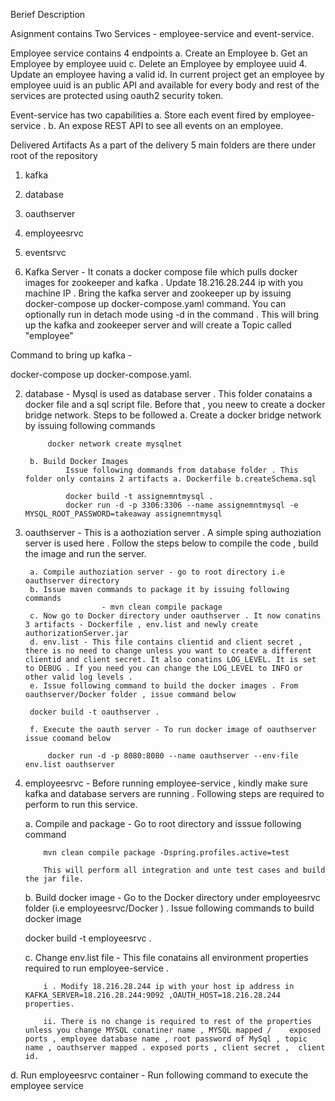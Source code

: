 Berief Description 

Asignment contains Two  Services  - employee-service and event-service. 

Employee service contains 4 endpoints a. Create an Employee
b. Get an Employee by employee uuid c. Delete an Employee by employee uuid 4. Update an employee having a valid id. In current project get an employee by employee uuid is an public API and available for every body and rest of the services are protected using oauth2 security token.

Event-service has two capabilities
a. Store each event fired by employee-service .
b. An expose REST API to see all events on an employee.

Delivered Artifacts
As a part of the delivery 5 main folders are there under root of the repository 
1. kafka
2. database
3. oauthserver
4. employeesrvc
5. eventsrvc

1. Kafka Server - It conats a docker compose file which pulls docker images for zookeeper and kafka . 
  Update 18.216.28.244 ip with you machine IP .
   Bring the kafka server and zookeeper up by issuing docker-compose up docker-compose.yaml command. You can optionally run in     detach mode using -d in the command .
This will bring up the kafka and zookeeper server and will create a Topic called "employee"

Command to bring up kafka -

docker-compose up docker-compose.yaml.


2. database - Mysql is used as database server . This folder conatains a docker file and a sql script file. Before that , you neew to create a docker bridge network. 
Steps to be followed 
			a. Create a docker bridge network by issuing following commands 

  			docker network create mysqlnet
  
  		b. Build Docker Images  	
				Issue following dommands from database folder . This folder only contains 2 artifacts a. Dockerfile b.createSchema.sql 

				docker build -t assignemntmysql .
				docker run -d -p 3306:3306 --name assignemntmysql -e MYSQL_ROOT_PASSWORD=takeaway assignemntmysql
				
3. oauthserver - This is a aothoziation server . A simple sping authoziation server is used here . Follow the steps below to compile the code , build the image and run the server.

		a. Compile authoziation server - go to root directory i.e oauthserver directory
		b. Issue maven commands to package it by issuing following commands 
						- mvn clean compile package 
		c. Now go to Docker directory under oauthserver . It now conatins 3 artifacts - Dockerfile , env.list and newly create     					authorizationServer.jar
		d. env.list - This file contains clientid and client secret , there is no need to change unless you want to create a different clientid and client secret. It also conatins LOG_LEVEL. It is set to DEBUG . If you need you can change the LOG_LEVEL to INFO or other valid log levels .
		e. Issue following command to build the docker images . From oauthserver/Docker folder , issue command below
		
		docker build -t oauthserver .
		
		f. Execute the oauth server - To run docker image of oauthserver issue coomand below 
		  
			docker run -d -p 8080:8080 --name oauthserver --env-file env.list oauthserver
		
4.  employeesrvc - Before running employee-service , kindly make sure kafka and database servers are running . Following steps are required to perform to run this service.
	
	a. Compile and package - Go to root directory and isssue following command 
			
			mvn clean compile package -Dspring.profiles.active=test 
			
			This will perform all integration and unte test cases and build the jar file.
			
	b. Build docker image - Go to the Docker directory under employeesrvc folder (i.e employeesrvc/Docker ) . Issue following commands to build docker image
	
	docker build -t employeesrvc . 
	
	c. Change env.list file - This file conatains all environment properties required to run employee-service .
			
			i . Modify 18.216.28.244 ip with your host ip address in KAFKA_SERVER=18.216.28.244:9092 ,OAUTH_HOST=18.216.28.244 properties.
			
			ii. There is no change is required to rest of the properties unless you change MYSQL conatiner name , MYSQL mapped / 	exposed  ports , employee database name , root password of MySql , topic name , oauthserver mapped . exposed ports , client secret ,  client id.
			
 d. Run employeesrvc container - Run following command to execute the employee service
			
			
	
		







